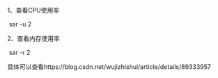 1、查看CPU使用率

​	sar -u 2

2、查看内存使用率

​	sar -r 2

具体可以查看https://blog.csdn.net/wujizhishui/article/details/89333957